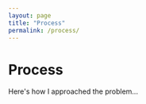 ```yaml
---
layout: page
title: "Process"
permalink: /process/
---
```


# Process

Here's how I approached the problem...
